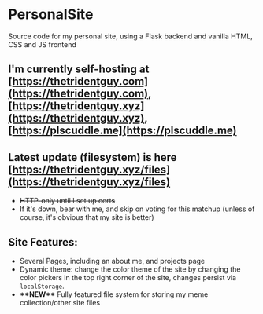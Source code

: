 # PersonalSite
Source code for my personal site, using a Flask backend and vanilla HTML, CSS and JS frontend
## I'm currently self-hosting at [https://thetridentguy.com](https://thetridentguy.com), [https://thetridentguy.xyz](https://thetridentguy.xyz), [https://plscuddle.me](https://plscuddle.me)
## Latest update (filesystem) is here [https://thetridentguy.xyz/files](https://thetridentguy.xyz/files)
- ~~HTTP-only until I set up certs~~
- If it's down, bear with me, and skip on voting for this matchup (unless of course, it's obvious that my site is better)
## Site Features:
- Several Pages, including an about me, and projects page
- Dynamic theme: change the color theme of the site by changing the color pickers in the top right corner of the site, changes persist via `localStorage`.
- **\*\*NEW\*\*** Fully featured file system for storing my meme collection/other site files
